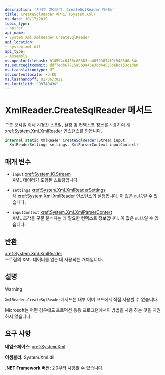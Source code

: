 ```yaml
---
description: '자세히 알아보기: CreateSqlReader 메서드'
title: CreateSqlReader 메서드 (System.Xml)
ms.date: 10/17/2019
topic_type:
- apiref
api_name:
- System.Xml.XmlReader.CreateSqlReader
api_location:
- system.xml.dll
api_type:
- Assembly
ms.openlocfilehash: 61d594c0438c86863ce4052387439f5483d8a34c
ms.sourcegitcommit: ddf7edb67715a5b9a45e3dd44536dabc153c1de0
ms.translationtype: MT
ms.contentlocale: ko-KR
ms.lasthandoff: 02/06/2021
ms.locfileid: "99740436"
---
```

# <a name="xmlreadercreatesqlreader-method"></a>XmlReader.CreateSqlReader 메서드

구문 분석을 위해 지정한 스트림, 설정 및 컨텍스트 정보를 사용하여 새 <xref:System.Xml.XmlReader> 인스턴스를 만듭니다.

```csharp
internal static XmlReader CreateSqlReader(Stream input,
  XmlReaderSettings settings, XmlParserContext inputContext)
```

## <a name="parameters"></a>매개 변수

- `input` <xref:System.IO.Stream>  
  XML 데이터가 포함된 스트림입니다.

- `settings` <xref:System.Xml.XmlReaderSettings>  
  새 <xref:System.Xml.XmlReader> 인스턴스의 설정입니다. 이 값은 `null`일 수 있습니다.

- `inputContext` <xref:System.Xml.XmlParserContext>  
  XML 조각을 구문 분석하는 데 필요한 컨텍스트 정보입니다. 이 값은 `null`일 수 있습니다.

## <a name="returns"></a>반환

<xref:System.Xml.XmlReader>  
스트림의 XML 데이터를 읽는 데 사용되는 개체입니다.

## <a name="remarks"></a>설명

> [!WARNING]
> `XmlReader.CreateSqlReader`메서드는 내부 이며 코드에서 직접 사용할 수 없습니다.
>
> Microsoft는 어떤 경우에도 프로덕션 응용 프로그램에서이 방법을 사용 하는 것을 지원 하지 않습니다.

## <a name="requirements"></a>요구 사항

**네임스페이스:** <xref:System.Xml>

**어셈블리:** System.Xml.dll

**.NET Framework 버전:** 2.0부터 사용할 수 있습니다.
